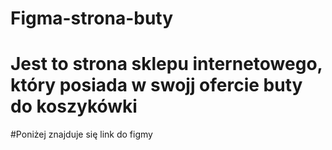 # Figma-strona-buty

# Jest to strona sklepu internetowego, który posiada w swojj ofercie buty do koszykówki

#Poniżej znajduje się link do figmy
